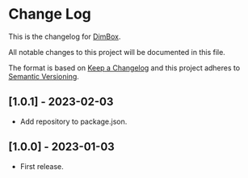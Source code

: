 # Change Log
This is the changelog for [DimBox](https://xxxxx).

All notable changes to this project will be documented in this file.

The format is based on [Keep a Changelog](http://keepachangelog.com/)
and this project adheres to [Semantic Versioning](http://semver.org/).

## [1.0.1] - 2023-02-03
- Add repository to package.json.

## [1.0.0] - 2023-01-03
- First release.
